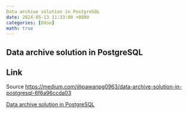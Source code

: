 ```yaml
---
Data archive solution in PostgreSQL
date: 2024-05-13 11:33:00 +0800
categories: [Odoo]
math: true
---
```

## Data archive solution in PostgreSQL

## Link

Source https://medium.com/@pawanpg0963/data-archive-solution-in-postgresql-6f6a96ccda03

[Data archive solution in PostgreSQL](https://medium.com/@pawanpg0963/data-archive-solution-in-postgresql-6f6a96ccda03)


